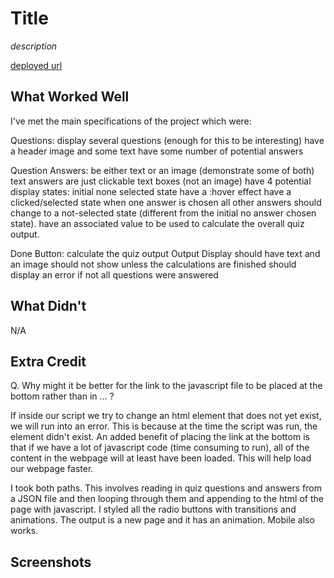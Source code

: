 # Title

*description*

[deployed url](https://dartmouth-cs52-21s.github.io/lab2-gebrielmbelaineh/)

## What Worked Well

I've met the main specifications of the project which were:

Questions:
display several questions (enough for this to be interesting)
have a header image and some text
have some number of potential answers

Question Answers:
be either text or an image (demonstrate some of both)
text answers are just clickable text boxes (not an image)
have 4 potential display states:
initial none selected state
have a :hover effect
have a clicked/selected state
when one answer is chosen all other answers should change to a not-selected state (different from the initial no answer chosen state).
have an associated value to be used to calculate the overall quiz output.

Done Button:
calculate the quiz output
Output Display
should have text and an image
should not show unless the calculations are finished
should display an error if not all questions were answered

## What Didn't
N/A

## Extra Credit
Q. Why might it be better for the link to the javascript file to be placed at the bottom rather than in <head> ... </head>?

If inside our script we try to change an html element that does not yet exist, we will run into an error. This is because at the time the script was run, the element didn't exist. 
An added benefit of placing the link at the bottom is that if we have a lot of javascript code (time consuming to run), all of the content in the webpage will at least have been loaded. 
This will help load our webpage faster.


I took both paths. This involves reading in quiz questions and answers from a JSON file and then looping through them and appending to the html of the page with javascript.
I styled all the radio buttons with transitions and animations. The output is a new page and it has an animation. 
Mobile also works.

## Screenshots

